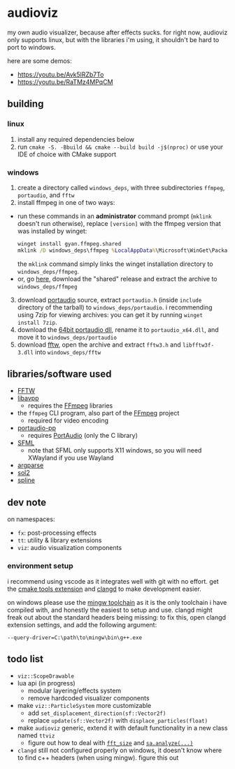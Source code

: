 # audioviz
my own audio visualizer, because after effects sucks.
for right now, audioviz only supports linux, but with the libraries i'm using, it shouldn't be hard to port to windows.

here are some demos:
- https://youtu.be/Avk5lRZb7To
- https://youtu.be/RaTMz4MPqCM

## building
### linux
1. install any required dependencies below
2. run `cmake -S. -Bbuild && cmake --build build -j$(nproc)` or use your IDE of choice with CMake support

### windows
1. create a directory called `windows_deps`, with three subdirectories `ffmpeg`, `portaudio`, and `fftw`
2. install ffmpeg in one of two ways:
  - run these commands in an **administrator** command prompt (`mklink` doesn't run otherwise), replace `[version]` with the ffmpeg version that was installed by winget:
    ```cmd
    winget install gyan.ffmpeg.shared
    mklink /D windows_deps\ffmpeg %LocalAppData%\Microsoft\WinGet\Packages\Gyan.FFmpeg.Shared_Microsoft.Winget.Source_8wekyb3d8bbwe\ffmpeg-[version]-full_build-shared
    ```
	the `mklink` command simply links the winget installation directory to `windows_deps/ffmpeg`.
  - or, go [here](https://www.gyan.dev/ffmpeg/builds/#release-builds), download the "shared" release and extract the archive to `windows_deps/ffmpeg`
3. download [portaudio](https://files.portaudio.com/download.html) source, extract `portaudio.h` (inside `include` directory of the tarball) to `windows_deps/portaudio`. i recommending using 7zip for viewing archives: you can get it by running `winget install 7zip`.
4. download the [64bit portaudio dll](https://github.com/spatialaudio/portaudio-binaries), rename it to `portaudio_x64.dll`, and move it to `windows_deps/portaudio`
5. download [fftw](https://fftw.org/install/windows.html), open the archive and extract `fftw3.h` and `libfftw3f-3.dll` into `windows_deps/fftw`

## libraries/software used
- [FFTW](https://fftw.org)
- [libavpp](https://github.com/trustytrojan/libavpp)
  - requires the [FFmpeg](https://github.com/FFmpeg/FFmpeg) libraries
- the `ffmpeg` CLI program, also part of the [FFmpeg](https://github.com/FFmpeg/FFmpeg) project
  - required for video encoding
- [portaudio-pp](https://github.com/trustytrojan/portaudio-pp)
  - requires [PortAudio](https://github.com/PortAudio/portaudio) (only the C library)
- [SFML](https://github.com/SFML/SFML)
  - note that SFML only supports X11 windows, so you will need XWayland if you use Wayland
- [argparse](https://github.com/p-ranav/argparse)
- [sol2](https://github.com/ThePhD/sol2)
- [spline](https://github.com/ttk592/spline)

## dev note
on namespaces:
- `fx`: post-processing effects
- `tt`: utility & library extensions
- `viz`: audio visualization components

### environment setup
i recommend using vscode as it integrates well with git with no effort. get the [cmake tools extension](https://marketplace.visualstudio.com/items?itemName=ms-vscode.cmake-tools) and [clangd](https://marketplace.visualstudio.com/items?itemName=llvm-vs-code-extensions.vscode-clangd) to make development easier.

on windows please use the [mingw toolchain](https://github.com/niXman/mingw-builds-binaries/releases) as it is the only toolchain i have compiled with, and honestly the easiest to setup and use. clangd might freak out about the standard headers being missing: to fix this, open clangd extension settings, and add the following argument:
```
--query-driver=C:\path\to\mingw\bin\g++.exe
```

## todo list
- `viz::ScopeDrawable`
- lua api (in progress)
  - modular layering/effects system
  - remove hardcoded visualizer components
- make `viz::ParticleSystem` more customizable
  - add `set_displacement_direction(sf::Vector2f)`
  - replace `update(sf::Vector2f)` with `displace_particles(float)`
- make `audioviz` generic, extend it with default functionality in a new class named `ttviz`
  - figure out how to deal with [`fft_size`](src/audioviz.cpp#L284) and [`sa.analyze(...)`](src/audioviz.cpp#L299)
- `clangd` still not configured properly on windows, it doesn't know where to find c++ headers (when using mingw). figure this out
